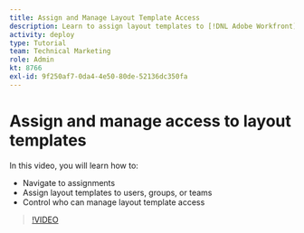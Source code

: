 ```yaml
---
title: Assign and Manage Layout Template Access
description: Learn to assign layout templates to [!DNL Adobe Workfront] users and control who can manage access.
activity: deploy
type: Tutorial
team: Technical Marketing
role: Admin
kt: 8766
exl-id: 9f250af7-0da4-4e50-80de-52136dc350fa
---
```

# Assign and manage access to layout templates

In this video, you will learn how to:

* Navigate to assignments
* Assign layout templates to users, groups, or teams
* Control who can manage layout template access

>[!VIDEO](https://video.tv.adobe.com/v/335080/?quality=12)
